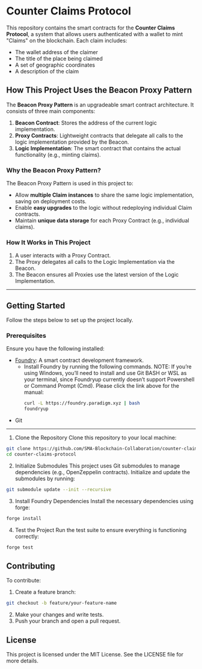 # Counter Claims Protocol

This repository contains the smart contracts for the **Counter Claims Protocol**, a system that allows users authenticated with a wallet to mint "Claims" on the blockchain. Each claim includes:
- The wallet address of the claimer
- The title of the place being claimed
- A set of geographic coordinates
- A description of the claim

## How This Project Uses the Beacon Proxy Pattern

The **Beacon Proxy Pattern** is an upgradeable smart contract architecture. It consists of three main components:
1. **Beacon Contract**: Stores the address of the current logic implementation.
2. **Proxy Contracts**: Lightweight contracts that delegate all calls to the logic implementation provided by the Beacon.
3. **Logic Implementation**: The smart contract that contains the actual functionality (e.g., minting claims).

### Why the Beacon Proxy Pattern?
The Beacon Proxy Pattern is used in this project to:
- Allow **multiple Claim instances** to share the same logic implementation, saving on deployment costs.
- Enable **easy upgrades** to the logic without redeploying individual Claim contracts.
- Maintain **unique data storage** for each Proxy Contract (e.g., individual claims).

### How It Works in This Project
1. A user interacts with a Proxy Contract.
2. The Proxy delegates all calls to the Logic Implementation via the Beacon.
3. The Beacon ensures all Proxies use the latest version of the Logic Implementation.

---

## Getting Started

Follow the steps below to set up the project locally.

### Prerequisites
Ensure you have the following installed:
- [Foundry](https://book.getfoundry.sh/getting-started/installation.html): A smart contract development framework.
  - Install Foundry by running the following commands. NOTE:  If you’re using Windows, you’ll need to install and use Git BASH or WSL as your terminal, since Foundryup currently doesn’t support Powershell or Command Prompt (Cmd). Please click the link above for the manual:
    ```bash
    curl -L https://foundry.paradigm.xyz | bash
    foundryup
    ```
- Git

---

1. Clone the Repository
Clone this repository to your local machine:
```bash
git clone https://github.com/SMA-Blockchain-Collaboration/counter-claims-protocol.git
cd counter-claims-protocol
```

2. Initialize Submodules
This project uses Git submodules to manage dependencies (e.g., OpenZeppelin contracts). Initialize and update the submodules by running:

```bash
git submodule update --init --recursive
```

3. Install Foundry Dependencies
Install the necessary dependencies using forge:
```bash
forge install
```
4. Test the Project
Run the test suite to ensure everything is functioning correctly:
```bash
forge test
```

## Contributing
To contribute:

1. Create a feature branch:
```bash
git checkout -b feature/your-feature-name
```

2. Make your changes and write tests.
3. Push your branch and open a pull request.

## License
This project is licensed under the MIT License. See the LICENSE file for more details.
